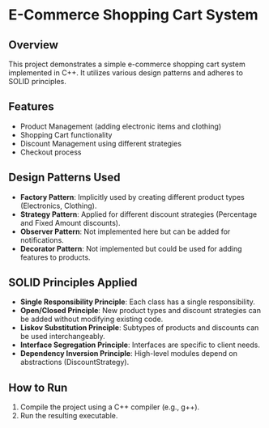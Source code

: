 # E-Commerce Shopping Cart System

## Overview
This project demonstrates a simple e-commerce shopping cart system implemented in C++. It utilizes various design patterns and adheres to SOLID principles.

## Features
- Product Management (adding electronic items and clothing)
- Shopping Cart functionality
- Discount Management using different strategies
- Checkout process

## Design Patterns Used
- **Factory Pattern**: Implicitly used by creating different product types (Electronics, Clothing).
- **Strategy Pattern**: Applied for different discount strategies (Percentage and Fixed Amount discounts).
- **Observer Pattern**: Not implemented here but can be added for notifications.
- **Decorator Pattern**: Not implemented but could be used for adding features to products.

## SOLID Principles Applied
- **Single Responsibility Principle**: Each class has a single responsibility.
- **Open/Closed Principle**: New product types and discount strategies can be added without modifying existing code.
- **Liskov Substitution Principle**: Subtypes of products and discounts can be used interchangeably.
- **Interface Segregation Principle**: Interfaces are specific to client needs.
- **Dependency Inversion Principle**: High-level modules depend on abstractions (DiscountStrategy).

## How to Run
1. Compile the project using a C++ compiler (e.g., g++).
2. Run the resulting executable.